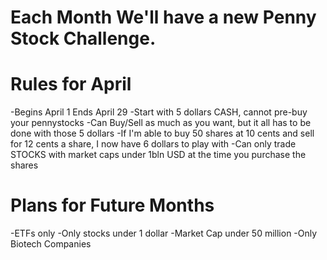 Each Month We'll have a new Penny Stock Challenge.
==================================================

Rules for April
===============
-Begins April 1 Ends April 29
-Start with 5 dollars CASH, cannot pre-buy your pennystocks
-Can Buy/Sell as much as you want, but it all has to be done with those 5 dollars
  -If I'm able to buy 50 shares at 10 cents and sell for 12 cents a share, I now have 6 dollars to play with
-Can only trade STOCKS with market caps under 1bln USD at the time you purchase the shares

Plans for Future Months
=======================
-ETFs only
-Only stocks under 1 dollar
-Market Cap under 50 million
-Only Biotech Companies
